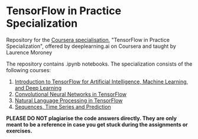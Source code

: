 # TensorFlow in Practice Specialization
Repository for the [Coursera specialisation](https://www.coursera.org/specializations/tensorflow-in-practice), "TensorFlow in Practice Specialization", offered by deeplearning.ai on Coursera and taught by Laurence Moroney

The repository contains .ipynb notebooks.
The specialization consists of the following courses:

1. [Introduction to TensorFlow for Artificial Intelligence, Machine Learning, and Deep Learning](https://github.com/khushipathak/TensorFlow-in-Practice-Coursera/tree/master/Course-1)
2. [Convolutional Neural Networks in TensorFlow](https://github.com/khushipathak/TensorFlow-in-Practice-Coursera/tree/master/Course-2)
3. [Natural Language Processing in TensorFlow](https://github.com/khushipathak/TensorFlow-in-Practice-Coursera/tree/master/Course-3)
4. [Sequences, Time Series and Prediction](https://github.com/khushipathak/TensorFlow-in-Practice-Coursera/tree/master/Course-4)

**PLEASE DO NOT plagiarise the code answers directly. They are only meant to be a reference in case you get stuck during the assignments or exercises.**
